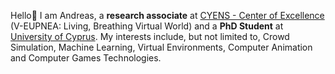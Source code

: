 Hello👋 I am Andreas, a <b>research associate</b> at <a href="https://www.cyens.org.cy/en-gb/" target="_blank">CYENS - Center of Excellence</a> (V-EUPNEA: Living, Breathing Virtual World) and a <b>PhD Student</b> at <a href="https://www.ucy.cs.ac.cy/" target="_blank">University of Cyprus</a>.
My interests include, but not limited to, Crowd Simulation, Machine Learning, Virtual Environments, Computer Animation and Computer Games Technologies.

<!--
**apanay20/apanay20** is a ✨ _special_ ✨ repository because its `README.md` (this file) appears on your GitHub profile.
-->
